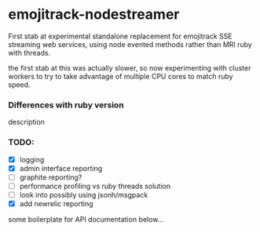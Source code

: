 # emojitrack-nodestreamer

First stab at experimental standalone replacement for emojitrack SSE streaming
web services, using node evented methods rather than MRI ruby with threads.

the first stab at this was actually slower, so now experimenting with cluster
workers to try to take advantage of multiple CPU cores to match ruby speed.

### Differences with ruby version
description

### TODO:

 - [x] logging
 - [x] admin interface reporting
 - [ ] graphite reporting?
 - [ ] performance profiling vs ruby threads solution
 - [ ] look into possibly using jsonh/msgpack
 - [x] add newrelic reporting

some boilerplate for API documentation below...
